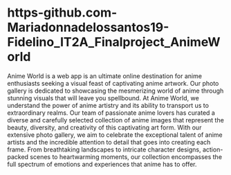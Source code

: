 # https-github.com-Mariadonnadelossantos19-Fidelino_IT2A_Finalproject_AnimeWorld
Anime World is a web app is an ultimate online destination for anime enthusiasts seeking a visual feast of captivating anime artwork. Our photo gallery is dedicated to showcasing the mesmerizing world of anime through stunning visuals that will leave you spellbound.
At Anime World, we understand the power of anime artistry and its ability to transport us to extraordinary realms. Our team of passionate anime lovers has curated a diverse and carefully selected collection of anime images that represent the beauty, diversity, and creativity of this captivating art form. With our extensive photo gallery, we aim to celebrate the exceptional talent of anime artists and the incredible attention to detail that goes into creating each frame. From breathtaking landscapes to intricate character designs, action-packed scenes to heartwarming moments, our collection encompasses the full spectrum of emotions and experiences that anime has to offer.
